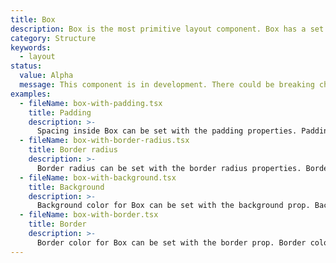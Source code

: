 ```yaml
---
title: Box
description: Box is the most primitive layout component. Box has a set of padding options. Use it to render an individual item. Box can be used in components such as Toast, ContextualSaveBar, and Banner.
category: Structure
keywords:
  - layout
status:
  value: Alpha
  message: This component is in development. There could be breaking changes made to it in a non-major release of Polaris. Please use with caution.
examples:
  - fileName: box-with-padding.tsx
    title: Padding
    description: >-
      Spacing inside Box can be set with the padding properties. Padding options are provided using our spacing tokens. There are 5 different padding properties: padding, paddingLeft, paddingRight, paddingTop, and paddingBottom.
  - fileName: box-with-border-radius.tsx
    title: Border radius
    description: >-
      Border radius can be set with the border radius properties. Border radius options are provided using our shape tokens. There are 5 different padding properties: borderRadius, borderRadiusLeft, borderRadiusRight, borderRadiusTop, and borderRadiusBottom.
  - fileName: box-with-background.tsx
    title: Background
    description: >-
      Background color for Box can be set with the background prop. Background color options are provided using our color tokens that relate to background, surface, backdrop, and overlay.
  - fileName: box-with-border.tsx
    title: Border
    description: >-
      Border color for Box can be set with the border prop. Border color options are provided using our shape tokens.
---
```


